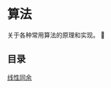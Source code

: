 # 算法

关于各种常用算法的原理和实现。 :anger:

## 目录

[线性同余](https://github.com/CnLzh/NoteBook/tree/main/Algorithm/LinearCongruential)
